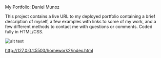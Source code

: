 My Portfolio: Daniel Munoz

This project contains a live URL to my deployed portfolio containing a brief description of myself, a few examples with links to some of my work, and a few different methods to contact me with questions or comments. Coded fully in HTML/CSS.

![alt text](../homework_2/assets/images/hw2_ss.jpg)

http://127.0.0.1:5500/homework2/index.html



